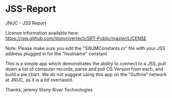 JSS-Report
==========

JNUC - JSS Report

License information available here:
https://raw.github.com/stonyrivertech/SRT-Public/master/LICENSE

Note: Please make sure you edit the "SWJMConstants.m" file with your JSS address plugged in for the "hostname" constant

This is a simple app which demonstrates the ability to connect to a JSS, pull down a list of computer records, parse and pull OS Version from each, and build a pie chart.
We do not suggest using this app on the "Guthrie" network at JNUC, as it is a bit overtaxed.

Thanks,
jeremy
Stony River Technologies
